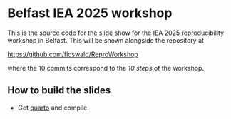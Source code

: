 # Belfast IEA 2025 workshop

This is the source code for the slide show for the IEA 2025 reproducibility workshop in Belfast. This will be shown alongside the repository at 

https://github.com/floswald/ReproWorkshop

where the 10 commits correspond to the *10 steps* of the workshop.

## How to build the slides

* Get [quarto](https://quarto.org/docs/get-started/) and compile.